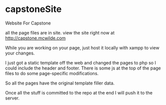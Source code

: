 # capstoneSite
Website For Capstone

all the page files are in site.
view the site right now at http://capstone.mcwilde.com

While you are working on your page, just host it locally with xampp to view your changes.

I just got a static template off the web and changed the pages to php so I could include the header and footer.
There is some js at the top of the page files to do some page-specific modifications.

So all the pages have the original template filler data.

Once all the stuff is committed to the repo at the end I will push it to the server.
